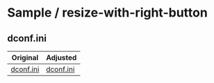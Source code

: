 

# Sample / resize-with-right-button


## dconf.ini

| Original | Adjusted |
| ------- | -------- |
| [dconf.ini](https://github.com/Anduin2017/AnduinOS/blob/1.3/src/mods/35-dconf-patch/dconf.ini#L96) | [dconf.ini](https://github.com/samwhelp/anduinos-live-build-config-sample/blob/main/sample/discussions/resize-with-right-button/AnduinOS-1.3/src/mods/35-dconf-patch/dconf.ini#L98) |
